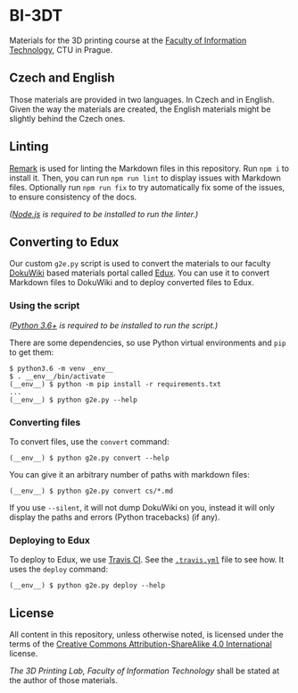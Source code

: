 BI-3DT
======

Materials for the 3D printing course at the
[Faculty of Information Technology](https://fit.cvut.cz/en),
CTU in Prague.

Czech and English
-----------------

Those materials are provided in two languages. In Czech and in English.
Given the way the materials are created, the English materials might be
slightly behind the Czech ones.

Linting
-------

[Remark](http://remark.js.org) is used for linting the Markdown files in this 
repository. Run `npm i` to install it. Then, you can run `npm run lint`
to display issues with Markdown files.
Optionally run `npm run fix` to try automatically fix some of the issues, 
to ensure consistency of the docs.

_([Node.js](https://nodejs.org/) is required to be 
installed to run the linter.)_

Converting to Edux
------------------

Our custom `g2e.py` script is used to convert the materials to our faculty
[DokuWiki] based materials portal called [Edux]. You can use it to convert
Markdown files to DokuWiki and to deploy converted files to Edux.

### Using the script

_([Python 3.6+](https://www.python.org/) is required to be 
installed to run the script.)_

There are some dependencies, so use Python virtual environments and `pip` to
get them:

```console
$ python3.6 -m venv _env__
$ . __env__/bin/activate
(__env__) $ python -m pip install -r requirements.txt
...
(__env__) $ python g2e.py --help
```

### Converting files

To convert files, use the `convert` command:

```console
(__env__) $ python g2e.py convert --help
```

You can give it an arbitrary number of paths with markdown files:

```console
(__env__) $ python g2e.py convert cs/*.md
```

If you use `--silent`, it will not dump DokuWiki on you, instead it will only
display the paths and errors (Python tracebacks) (if any).

### Deploying to Edux

To deploy to Edux, we use [Travis CI]. See the [`.travis.yml`](./.travis.yml)
file to see how. It uses the `deploy` command:

```console
(__env__) $ python g2e.py deploy --help
```

[DokuWiki]: https://www.dokuwiki.org/
[Edux]: https://edux.fit.cvut.cz/courses/BI-3DT/
[Travis CI]: https://travis-ci.org/3DprintFIT/BI-3DT/

License
-------

All content in this repository, unless otherwise noted, is licensed under the
terms of the [Creative Commons Attribution-ShareAlike 4.0
International](https://creativecommons.org/licenses/by-sa/4.0/) license.

_The 3D Printing Lab, Faculty of Information Technology_ shall be stated at the
author of those materials.
